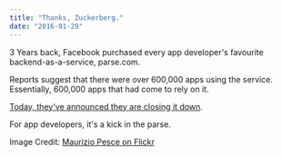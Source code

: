 ```yaml
---
title: "Thanks, Zuckerberg."
date: "2016-01-29"
---
```


3 Years back, Facebook purchased every app developer's favourite backend-as-a-service, parse.com.

Reports suggest that there were over 600,000 apps using the service. Essentially, 600,000 apps that had come to rely on it.

[Today, they've announced they are closing it down](http://blog.parse.com/announcements/moving-on/).

For app developers, it's a kick in the parse.

Image Credit: [Maurizio Pesce on Flickr](https://www.flickr.com/photos/pestoverde/)
